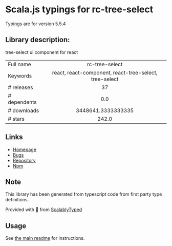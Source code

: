 
# Scala.js typings for rc-tree-select

Typings are for version 5.5.4

## Library description:
tree-select ui component for react

|                    |                 |
| ------------------ | :-------------: |
| Full name          | rc-tree-select |
| Keywords           | react, react-component, react-tree-select, tree-select |
| # releases         | 37 |
| # dependents       | 0.0 |
| # downloads        | 3448641.3333333335 |
| # stars            | 242.0 |

## Links
- [Homepage](https://github.com/react-component/tree-select)
- [Bugs](https://github.com/react-component/tree-select/issues)
- [Repository](https://github.com/react-component/tree-select)
- [Npm](https://www.npmjs.com/package/rc-tree-select)
    


## Note
This library has been generated from typescript code from first party type definitions.

Provided with :purple_heart: from [ScalablyTyped](https://github.com/oyvindberg/ScalablyTyped)

## Usage
See [the main readme](../../readme.md) for instructions.


